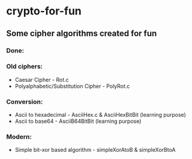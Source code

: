 # crypto-for-fun
## Some cipher algorithms created for fun
### Done:

### Old ciphers:

- Caesar Cipher - Rot.c
- Polyalphabetic/Substitution Cipher - PolyRot.c

### Conversion: 

- Ascii to hexadecimal - AsciiHex.c & AsciiHexBitBit (learning purpose)
- Ascii to base64 - AsciiB64BitBit (learning purpose)

### Modern:
- Simple bit-xor based algorithm - simpleXorAtoB & simpleXorBtoA
